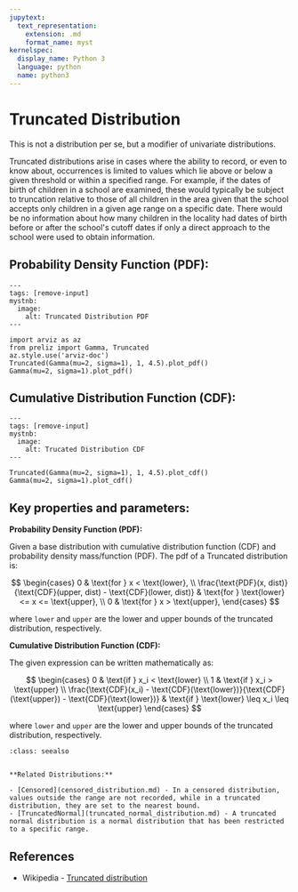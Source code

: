 ```yaml
---
jupytext:
  text_representation:
    extension: .md
    format_name: myst
kernelspec:
  display_name: Python 3
  language: python
  name: python3
---
```

# Truncated Distribution

This is not a distribution per se, but a modifier of univariate distributions. 

Truncated distributions arise in cases where the ability to record, or even to know about, occurrences is limited to values which lie above or below a given threshold or within a specified range. For example, if the dates of birth of children in a school are examined, these would typically be subject to truncation relative to those of all children in the area given that the school accepts only children in a given age range on a specific date. There would be no information about how many children in the locality had dates of birth before or after the school's cutoff dates if only a direct approach to the school were used to obtain information. 

## Probability Density Function (PDF):

```{code-cell}
---
tags: [remove-input]
mystnb:
  image:
    alt: Truncated Distribution PDF
---

import arviz as az
from preliz import Gamma, Truncated
az.style.use('arviz-doc')
Truncated(Gamma(mu=2, sigma=1), 1, 4.5).plot_pdf()
Gamma(mu=2, sigma=1).plot_pdf()
```

## Cumulative Distribution Function (CDF):

```{code-cell}
---
tags: [remove-input]
mystnb:
  image:
    alt: Trucated Distribution CDF
---

Truncated(Gamma(mu=2, sigma=1), 1, 4.5).plot_cdf()
Gamma(mu=2, sigma=1).plot_cdf()
```


## Key properties and parameters:


**Probability Density Function (PDF):**

Given a base distribution with cumulative distribution function (CDF) and probability density mass/function (PDF). The pdf of a Truncated distribution is:

$$
\begin{cases}
    0 & \text{for } x < \text{lower}, \\
    \frac{\text{PDF}(x, dist)}{\text{CDF}(upper, dist) - \text{CDF}(lower, dist)}
    & \text{for } \text{lower} <= x <= \text{upper}, \\
    0 & \text{for } x > \text{upper},
\end{cases}
$$

where `lower` and `upper` are the lower and upper bounds of the truncated distribution, respectively.

**Cumulative Distribution Function (CDF):**

The given expression can be written mathematically as:


$$
\begin{cases} 
0 & \text{if } x_i < \text{lower} \\
1 & \text{if } x_i > \text{upper} \\
\frac{\text{CDF}(x_i) - \text{CDF}(\text{lower})}{\text{CDF}(\text{upper}) - \text{CDF}(\text{lower})} & \text{if } \text{lower} \leq x_i \leq \text{upper}
\end{cases}
$$

where `lower` and `upper` are the lower and upper bounds of the truncated distribution, respectively.


```{seealso}
:class: seealso


**Related Distributions:**

- [Censored](censored_distribution.md) - In a censored distribution, values outside the range are not recorded, while in a truncated distribution, they are set to the nearest bound.
- [TruncatedNormal](truncated_normal_distribution.md) - A truncated normal distribution is a normal distribution that has been restricted to a specific range.

```

## References

- Wikipedia - [Truncated distribution](https://en.wikipedia.org/wiki/Truncated_distribution)

